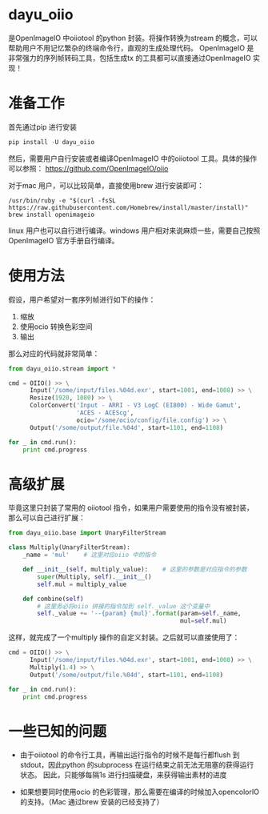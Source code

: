 # dayu_oiio

是OpenImageIO 中oiiotool 的python 封装。将操作转换为stream 的概念，可以帮助用户不用记忆繁杂的终端命令行，直观的生成处理代码。
OpenImageIO 是非常强力的序列帧转码工具，包括生成tx 的工具都可以直接通过OpenImageIO 实现！

# 准备工作
首先通过pip 进行安装
```python
pip install -U dayu_oiio
```
然后，需要用户自行安装或者编译OpenImageIO 中的oiiotool 工具。具体的操作可以参照：
https://github.com/OpenImageIO/oiio

对于mac 用户，可以比较简单，直接使用brew 进行安装即可：
```shell
/usr/bin/ruby -e "$(curl -fsSL https://raw.githubusercontent.com/Homebrew/install/master/install)"
brew install openimageio
```
linux 用户也可以自行进行编译。windows 用户相对来说麻烦一些，需要自己按照OpenImageIO 官方手册自行编译。


# 使用方法
假设，用户希望对一套序列帧进行如下的操作：

1. 缩放
2. 使用ocio 转换色彩空间
3. 输出

那么对应的代码就非常简单：
```python
from dayu_oiio.stream import *

cmd = OIIO() >> \
      Input('/some/input/files.%04d.exr', start=1001, end=1008) >> \
      Resize(1920, 1080) >> \
      ColorConvert('Input - ARRI - V3 LogC (EI800) - Wide Gamut',
                   'ACES - ACEScg',
                   ocio='/some/ocio/config/file.config') >> \
      Output('/some/output/file.%04d', start=1101, end=1108)

for _ in cmd.run():
    print cmd.progress
```


# 高级扩展
毕竟这里只封装了常用的 oiiotool 指令，如果用户需要使用的指令没有被封装，那么可以自己进行扩展：
```python
from dayu_oiio.base import UnaryFilterStream

class Multiply(UnaryFilterStream):
    _name = 'mul'    # 这里对应oiio 中的指令

    def __init__(self, multiply_value):    # 这里的参数是对应指令的参数
        super(Multiply, self).__init__()
        self.mul = multiply_value

    def combine(self)
        # 这里务必将oiio 拼接的指令加到 self._value 这个变量中
        self._value += '--{param} {mul}'.format(param=self._name,
                                                mul=self.mul)
```

这样，就完成了一个multiply 操作的自定义封装。之后就可以直接使用了：

```python
cmd = OIIO() >> \
      Input('/some/input/files.%04d.exr', start=1001, end=1008) >> \
      Multiply(1.4) >> \
      Output('/some/output/file.%04d', start=1101, end=1108)

for _ in cmd.run():
    print cmd.progress
```


# 一些已知的问题

- 由于oiiotool 的命令行工具，再输出运行指令的时候不是每行都flush 到stdout，因此python 的subprocess 在运行结束之前无法无阻塞的获得运行状态。
因此，只能够每隔1s 进行扫描硬盘，来获得输出素材的进度

- 如果想要同时使用ocio 的色彩管理，那么需要在编译的时候加入opencolorIO 的支持。（Mac 通过brew 安装的已经支持了）